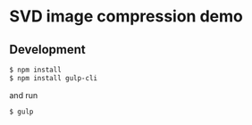 # SVD image compression demo

## Development

```bash
$ npm install
$ npm install gulp-cli
```

and run

```bash
$ gulp
```
